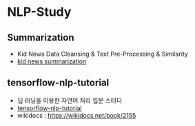# NLP-Study

## Summarization
- Kid News Data Cleansing & Text Pre-Processing & Similarity
- [kid news summarization](/Summarization/kid_news)

## tensorflow-nlp-tutorial
- 딥 러닝을 이용한 자연어 처리 입문 스터디
- [tensorflow-nlp-tutorial](/tensorflow-nlp-tutorial)
- wikidocs : https://wikidocs.net/book/2155
